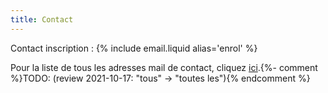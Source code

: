 ```yaml
---
title: Contact
---
```

Contact inscription : {% include email.liquid alias='enrol' %}

Pour la liste de tous les adresses mail de contact, cliquez [ici](contact.html).{%- comment %}TODO: (review 2021-10-17: "tous" -> "toutes les"){% endcomment %}
